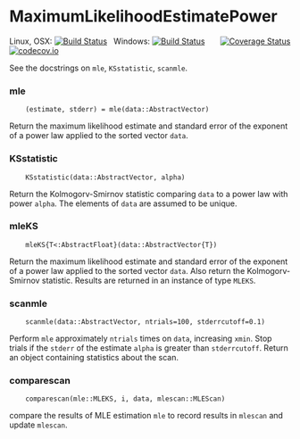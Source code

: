 # MaximumLikelihoodEstimatePower

Linux, OSX: [![Build Status](https://travis-ci.org/jlapeyre/MaximumLikelihoodEstimatePower.jl.svg)](https://travis-ci.org/jlapeyre/MaximumLikelihoodEstimatePower.jl)
&nbsp;
Windows: [![Build Status](https://ci.appveyor.com/api/projects/status/github/jlapeyre/MaximumLikelihoodEstimatePower.jl?branch=master&svg=true)](https://ci.appveyor.com/project/jlapeyre/maximumlikelihoodestimatepower-jl)
&nbsp; &nbsp; &nbsp;
[![Coverage Status](https://coveralls.io/repos/github/jlapeyre/MaximumLikelihoodEstimatePower.jl/badge.svg?branch=master)](https://coveralls.io/github/jlapeyre/MaximumLikelihoodEstimatePower.jl?branch=master)
[![codecov.io](http://codecov.io/github/jlapeyre/MaximumLikelihoodEstimatePower.jl/coverage.svg?branch=master)](http://codecov.io/github/jlapeyre/MaximumLikelihoodEstimatePower.jl?branch=master)


See the docstrings on `mle`, `KSstatistic`, `scanmle`.


### mle

```
    (estimate, stderr) = mle(data::AbstractVector)
```

Return the maximum likelihood estimate and standard error of the exponent of a power law
applied to the sorted vector `data`.


### KSstatistic

```
    KSstatistic(data::AbstractVector, alpha)
```

Return the Kolmogorv-Smirnov statistic
comparing `data` to a power law with power `alpha`. The elements of `data` are
assumed to be unique.

### mleKS

```
    mleKS{T<:AbstractFloat}(data::AbstractVector{T})
```

Return the maximum likelihood estimate and standard error of the exponent of a power law
applied to the sorted vector `data`. Also return the Kolmogorv-Smirnov statistic. Results
are returned in an instance of type `MLEKS`.


### scanmle


```
    scanmle(data::AbstractVector, ntrials=100, stderrcutoff=0.1)
````

Perform `mle` approximately `ntrials` times on `data`, increasing `xmin`. Stop trials
if the `stderr` of the estimate `alpha` is greater than `stderrcutoff`. Return an object
containing statistics about the scan.


### comparescan

```
    comparescan(mle::MLEKS, i, data, mlescan::MLEScan)
```
compare the results of MLE estimation `mle` to record results
in `mlescan` and update `mlescan`.
